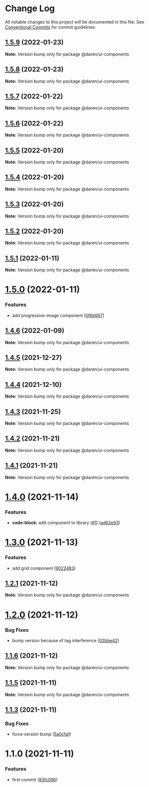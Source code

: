 # Change Log

All notable changes to this project will be documented in this file.
See [Conventional Commits](https://conventionalcommits.org) for commit guidelines.

## [1.5.9](https://github.com/darenmalfait/darenui/compare/@daren/ui-components@1.5.8...@daren/ui-components@1.5.9) (2022-01-23)

**Note:** Version bump only for package @daren/ui-components





## [1.5.8](https://github.com/darenmalfait/darenui/compare/@daren/ui-components@1.5.7...@daren/ui-components@1.5.8) (2022-01-23)

**Note:** Version bump only for package @daren/ui-components





## [1.5.7](https://github.com/darenmalfait/darenui/compare/@daren/ui-components@1.5.6...@daren/ui-components@1.5.7) (2022-01-22)

**Note:** Version bump only for package @daren/ui-components





## [1.5.6](https://github.com/darenmalfait/darenui/compare/@daren/ui-components@1.5.5...@daren/ui-components@1.5.6) (2022-01-22)

**Note:** Version bump only for package @daren/ui-components





## [1.5.5](https://github.com/darenmalfait/darenui/compare/@daren/ui-components@1.5.4...@daren/ui-components@1.5.5) (2022-01-20)

**Note:** Version bump only for package @daren/ui-components





## [1.5.4](https://github.com/darenmalfait/darenui/compare/@daren/ui-components@1.5.3...@daren/ui-components@1.5.4) (2022-01-20)

**Note:** Version bump only for package @daren/ui-components





## [1.5.3](https://github.com/darenmalfait/darenui/compare/@daren/ui-components@1.5.2...@daren/ui-components@1.5.3) (2022-01-20)

**Note:** Version bump only for package @daren/ui-components





## [1.5.2](https://github.com/darenmalfait/darenui/compare/@daren/ui-components@1.5.1...@daren/ui-components@1.5.2) (2022-01-20)

**Note:** Version bump only for package @daren/ui-components





## [1.5.1](https://github.com/darenmalfait/darenui/compare/@daren/ui-components@1.5.0...@daren/ui-components@1.5.1) (2022-01-11)

**Note:** Version bump only for package @daren/ui-components





# [1.5.0](https://github.com/darenmalfait/darenui/compare/@daren/ui-components@1.4.6...@daren/ui-components@1.5.0) (2022-01-11)


### Features

* add progressive-image component ([0f6b667](https://github.com/darenmalfait/darenui/commit/0f6b667d5e5078b93e0367d68ca3d76f57e7cbf5))





## [1.4.6](https://github.com/darenmalfait/darenui/compare/@daren/ui-components@1.4.5...@daren/ui-components@1.4.6) (2022-01-09)

**Note:** Version bump only for package @daren/ui-components





## [1.4.5](https://github.com/darenmalfait/darenui/compare/@daren/ui-components@1.4.4...@daren/ui-components@1.4.5) (2021-12-27)

**Note:** Version bump only for package @daren/ui-components





## [1.4.4](https://github.com/darenmalfait/darenui/compare/@daren/ui-components@1.4.3...@daren/ui-components@1.4.4) (2021-12-10)

**Note:** Version bump only for package @daren/ui-components





## [1.4.3](https://github.com/darenmalfait/darenui/compare/@daren/ui-components@1.4.2...@daren/ui-components@1.4.3) (2021-11-25)

**Note:** Version bump only for package @daren/ui-components





## [1.4.2](https://github.com/darenmalfait/darenui/compare/@daren/ui-components@1.4.1...@daren/ui-components@1.4.2) (2021-11-21)

**Note:** Version bump only for package @daren/ui-components





## [1.4.1](https://github.com/darenmalfait/darenui/compare/@daren/ui-components@1.4.0...@daren/ui-components@1.4.1) (2021-11-21)

**Note:** Version bump only for package @daren/ui-components





# [1.4.0](https://github.com/darenmalfait/darenui/compare/@daren/ui-components@1.3.0...@daren/ui-components@1.4.0) (2021-11-14)


### Features

* **code-block:** add component to library ([#1](https://github.com/darenmalfait/darenui/issues/1)) ([ad62e93](https://github.com/darenmalfait/darenui/commit/ad62e93fe56ac351eee6e5df2f82fd78428a57da))





# [1.3.0](https://github.com/darenmalfait/darenui/compare/@daren/ui-components@1.2.1...@daren/ui-components@1.3.0) (2021-11-13)


### Features

* add grid component ([9022483](https://github.com/darenmalfait/darenui/commit/9022483cb6e559cd1ff3f9aacb87d885513cdd32))





## [1.2.1](https://github.com/darenmalfait/darenui/compare/@daren/ui-components@1.1.6...@daren/ui-components@1.2.1) (2021-11-12)

**Note:** Version bump only for package @daren/ui-components





# [1.2.0](https://github.com/darenmalfait/darenui/compare/@daren/ui-components@1.1.6...@daren/ui-components@1.2.0) (2021-11-12)


### Bug Fixes

* bump version because of tag interference ([02bbe42](https://github.com/darenmalfait/darenui/commit/02bbe4228036aaa64e8ea27286c00429d2334365))





## [1.1.6](https://github.com/darenmalfait/darenui/compare/@daren/ui-components@1.1.5...@daren/ui-components@1.1.6) (2021-11-12)

**Note:** Version bump only for package @daren/ui-components





## [1.1.5](https://github.com/darenmalfait/darenui/compare/@daren/ui-components@1.1.3...@daren/ui-components@1.1.5) (2021-11-11)

**Note:** Version bump only for package @daren/ui-components





## [1.1.3](https://github.com/darenmalfait/darenui/compare/@daren/ui-components@1.1.0...@daren/ui-components@1.1.3) (2021-11-11)


### Bug Fixes

* force version bump ([5a0cfa1](https://github.com/darenmalfait/darenui/commit/5a0cfa13ba4c39fe2ceb9b718f492a9deadc7050))





# 1.1.0 (2021-11-11)


### Features

* first commit ([93fc086](https://github.com/darenmalfait/darenui/commit/93fc0863be58d5e1a7c3b76aceb503ca3c3bc57f))
